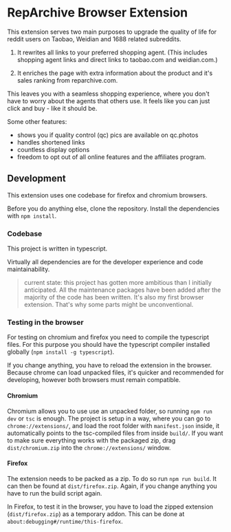 # RepArchive Browser Extension

This extension serves two main purposes to upgrade the quality of life for reddit users on Taobao, Weidian and 1688 related subreddits.

1. It rewrites all links  to your preferred shopping agent. (This includes shopping agent links and direct links to taobao.com and weidian.com.)

2. It enriches the page with extra information about the product and it's sales ranking from reparchive.com.

This leaves you with a seamless shopping experience, where you don't have to worry about the agents that others use. It feels like you can just click and buy - like it should be.

Some other features:
- shows you if quality control (qc) pics are available on qc.photos 
- handles shortened links
- countless display options
- freedom to opt out of all online features and the affiliates program.

## Development

This extension uses one codebase for firefox and chromium browsers.

Before you do anything else, clone the repository. Install the dependencies with `npm install`.

### Codebase

This project is written in typescript.

Virtually all dependencies are for the developer experience and code maintainability.

> current state: this project has gotten more ambitious than I initially anticipated. All the maintenance packages have been added after the majority of the code has been written. It's also my first browser extension. That's why some parts might be unconventional.

### Testing in the browser

For testing on chromium and firefox you need to compile the typescript files. For this purpose you should have the typescript compiler installed globally (`npm install -g typescript`).

If you change anything, you have to reload the extension in the browser. Because chrome can load unpacked files, it's quicker and recommended for developing, however both browsers must remain compatible.

#### Chromium
Chromium allows you to use use an unpacked folder, so running `npm run dev` or `tsc` is enough. The project is setup in a way, where you can go to `chrome://extensions/`, and load the root folder with `manifest.json` inside, it automatically points to the tsc-compiled files from inside `build/`. If you want to make sure everything works with the packaged zip, drag `dist/chromium.zip` into the `chrome://extensions/` window.

#### Firefox
The extension needs to be packed as a zip. To do so run `npm run build`. It can then be found at `dist/firefox.zip`. Again, if you change anything you have to run the build script again.

In Firefox, to test it in the browser, you have to load the zipped extension (`dist/firefox.zip`) as a temporary addon. This can be done at `about:debugging#/runtime/this-firefox`.